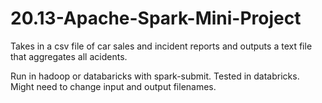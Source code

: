 # 20.13-Apache-Spark-Mini-Project

Takes in a csv file of car sales and incident reports and outputs a text file that aggregates all acidents.

Run in hadoop or databaricks with spark-submit. Tested in databricks. Might need to change input and output filenames.
